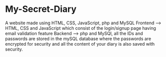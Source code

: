 # My-Secret-Diary
A website made using HTML, CSS, JavaScript, php and MySQL Frontend --> HTML, CSS and JavaScript which consist of the login/signup page having email validation feature Backend --> php and MySQl, all the IDs and passwords are stored in the mySQL database where the passwords are encrypted for security and all the content of your diary is also saved with security.
